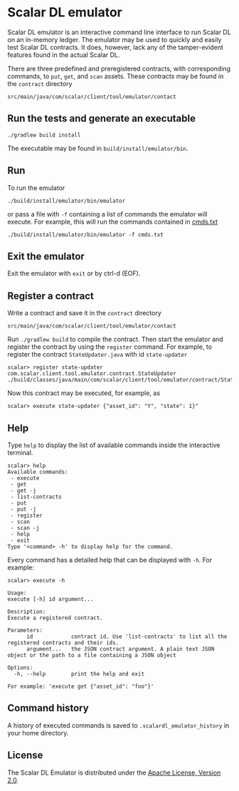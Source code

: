 # Scalar DL emulator

Scalar DL emulator is an interactive command line interface to run Scalar DL on an in-memory ledger. The emulator may be used to quickly and easily test Scalar DL contracts. It does, however, lack any of the tamper-evident features found in the actual Scalar DL.
 
 There are three predefined and preregistered contracts, with corresponding commands, to `put`, `get`, and `scan` assets. These contracts may be found in the `contract` directory
 
 ```
 src/main/java/com/scalar/client/tool/emulator/contact
 ```

## Run the tests and generate an executable

```
./gradlew build install
```

The executable may be found in `build/install/emulator/bin`.

## Run

To run the emulator

```
./build/install/emulator/bin/emulator
```

or pass a file with `-f` containing a list of commands the emulator will execute. For example,
this will run the commands contained in [cmds.txt](https://github.com/scalar-labs/scalardl-emulator/blob/master/cmds.txt)

```
./build/install/emulator/bin/emulator -f cmds.txt
```

## Exit the emulator

Exit the emulator with `exit` or by ctrl-d (EOF).

## Register a contract

Write a contract and save it in the `contract` directory
 
 ```
 src/main/java/com/scalar/client/tool/emulator/contact
 ```

Run `./gradlew build` to compile the contract. Then start the emulator and register the contract by using the `register` command. For example, to register the contract `StateUpdater.java` with id `state-updater`

```
scalar> register state-updater com.scalar.client.tool.emulator.contract.StateUpdater ./build/classes/java/main/com/scalar/client/tool/emulator/contract/StateUpdater.class
```

Now this contract may be executed, for example, as

```
scalar> execute state-updater {"asset_id": "Y", "state": 1}"
```

## Help

Type `help` to display the list of available commands inside the interactive terminal.

```
scalar> help
Available commands:
 - execute
 - get
 - get -j
 - list-contracts
 - put
 - put -j
 - register
 - scan
 - scan -j
 - help
 - exit
Type '<command> -h' to display help for the command.
```

Every command has a detailed help that can be displayed with `-h`. For example:

```
scalar> execute -h

Usage:
execute [-h] id argument...

Description:
Execute a registered contract.

Parameters:
      id            contract id. Use 'list-contracts' to list all the registered contracts and their ids.
      argument...   the JSON contract argument. A plain text JSON object or the path to a file containing a JSON object

Options:
  -h, --help        print the help and exit

For example: 'execute get {"asset_id": "foo"}'
```

## Command history

A history of executed commands is saved to `.scalardl_emulator_history` in your home directory.

## License

The Scalar DL Emulator is distributed under the [Apache License, Version 2.0](https://www.apache.org/licenses/LICENSE-2.0).
